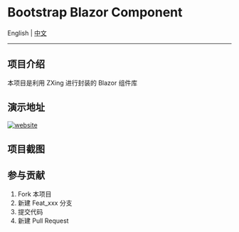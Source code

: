 ﻿# Bootstrap Blazor Component

English | <a href="README.zh-CN.md">中文</a>

---

## 项目介绍
本项目是利用 ZXing 进行封装的 Blazor 组件库 

## 演示地址  
[![website](https://img.shields.io/badge/linux-http://blazor.sdgxgz.com-success.svg?logo=buzzfeed&logoColor=green)](http://blazor.sdgxgz.com)

## 项目截图
 

## 参与贡献

1. Fork 本项目
2. 新建 Feat_xxx 分支
3. 提交代码
4. 新建 Pull Request 
